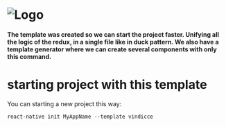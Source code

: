 # ![Logo](https://user-images.githubusercontent.com/22872282/59843533-211ff800-932f-11e9-9442-5aa287d9b3ec.png)


#### The template was created so we can start the project faster. Unifying all the logic of the redux, in a single file like in duck pattern. We also have a template generator where we can create several components with only this command.

# starting project with this template

You can starting a new project this way:

```react-native init MyAppName --template vindicce```
